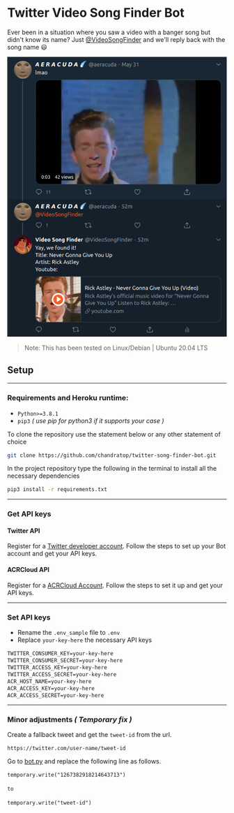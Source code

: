 # Twitter Video Song Finder Bot
Ever been in a situation where you saw a video with a banger song but didn't know its name?
Just [@VideoSongFinder](https://twitter.com/VideoSongFinder) and we'll reply back with the song name :smiley:

![](images/bot-in-action.png)

> Note: This has been tested on Linux/Debian | Ubuntu 20.04 LTS

## **Setup**
---

### **Requirements and Heroku runtime:**

- ```Python>=3.8.1```
- ``` pip3 ```    *( use pip for python3 if it supports your case )*

To clone the repository use the statement below or any other statement of choice
```bash
git clone https://github.com/chandratop/twitter-song-finder-bot.git
```
In the project repository type the following in the terminal to install all the necessary dependencies
```bash
pip3 install -r requirements.txt
```
---
### **Get API keys**
#### Twitter API
Register for a [Twitter developer account](https://developer.twitter.com/en). Follow the steps to set up your Bot account and get your API keys.
#### ACRCloud API
Register for a [ACRCloud Account](https://docs.acrcloud.com/docs/acrcloud/tutorials/identify-music-by-sound/). Follow the steps to set it up and get your API keys.

---

### **Set API keys**

- Rename the ```.env_sample``` file to ```.env``` 
- Replace ```your-key-here``` the necessary API keys

```
TWITTER_CONSUMER_KEY=your-key-here
TWITTER_CONSUMER_SECRET=your-key-here
TWITTER_ACCESS_KEY=your-key-here
TWITTER_ACCESS_SECRET=your-key-here
ACR_HOST_NAME=your-key-here
ACR_ACCESS_KEY=your-key-here
ACR_ACCESS_SECRET=your-key-here
```

---

### **Minor adjustments** *( Temporary fix )*

Create a fallback tweet and get the ```tweet-id``` from the url.
```
https://twitter.com/user-name/tweet-id
```
Go to [bot.py](https://github.com/chandratop/twitter-song-finder-bot/blob/master/bot.py) and replace the following line as follows.
```
temporary.write("1267382918214643713")

to

temporary.write("tweet-id")
```
